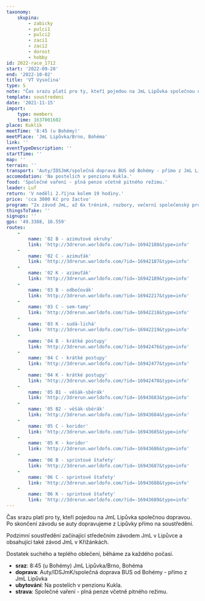 ```yaml
---
taxonomy:
    skupina:
        - zabicky
        - pulci1
        - pulci2
        - zaci1
        - zaci2
        - dorost
        - hobby
id: 2022-race_1712
start: '2022-09-28'
end: '2022-10-02'
title: 'VT Vysočina'
type: S
note: "Čas srazu platí pro ty, kteří pojedou na JmL Lipůvka společnou dopravou. Po skončení závodu se auty dopravujeme z Lipůvky přímo na soustředění.\r\n\r\nPodzimní soustředění začínající středečním závodem JmL v Lipůvce a obsahující také závod JmL v Křižánkách.\r\n\r\nDostatek suchého a teplého oblečení, běháme za každého počasí."
template: soustredeni
date: '2021-11-15'
import:
    type: members
    time: 1637001602
place: Kuklík
meetTime: '8:45 (u Bohémy)'
meetPlace: 'JmL Lipůvka/Brno, Bohéma'
link: ''
eventTypeDescription: ''
startTime: ''
map: ''
terrain: ''
transport: 'Auty/IDSJmK/společná doprava BUS od Bohémy - přímo z JmL Lipůvka'
accomodation: 'Na postelích v penzionu Kukla.'
food: 'Společné vaření - plná penze včetně pitného režimu.'
leader: Luf
return: 'V neděli 2.října kolem 19 hodiny.'
price: 'cca 3000 Kč pro žactvo'
program: "2x závod JmL, až 6x trénink, rozbory, večerní společenský program a další.\r\n\r\n**Tréninky**:\r\n\r\n| Den        | A        | B         | C         | Hobby             | Mapa          | Start                       |\r\n|------------|----------|-----------|-----------|---------------|---------------|---------------|---------------------------------|\r\n| St - dopo  | JmL   | JmL     | JmL   | JmL       |  Chocholoušek     | https://oris.orientacnisporty.cz/Zavod?id=6973 |\r\n| St - odpo | hvězdice         | linie          | věšák-sběrák          | věšák-sběrák              |  Ochoza | https://mapy.cz/s/mebezohobo |\r\n| Čt - dopo |sudá-lichá |\tazimutové okruhy\t|  azimuťák\t| azimuťák    |  Buldok | https://mapy.cz/s/hegococuka |\r\n| Čt - odpo | odbočovák         | odbočovák          | sem-tamy          | sudá-lichá              |  Bršlice | https://mapy.cz/s/jedekerugu |\r\n| So - dopo | JmL         | JmL          | JmL          | JmL              | U Pytláka | https://oris.orientacnisporty.cz/Zavod?id=6975 |\r\n| So - odpo | linie         | krátké postupy          |   krátké postupy       | krátké postupy         |  Bršlice | https://mapy.cz/s/jadabevado |\r\n| Ne - dopo | hvězdice         | věšák-sběrák          | koridor          | koridor             |  Čtyři palice | https://mapy.cz/s/fucesokaza |\r\n| Ne - odpo | sprintové štafety        |  sprintové štafety         |  sprintové štafety         | sprintové štafety             |  Nově Město | https://mapy.cz/s/gagakamomo |"
thingsToTake: ''
signups: ''
gps: '49.3388, 16.559'
routes:
    -
        name: '02 B - azimutové okruhy'
        link: 'http://3drerun.worldofo.com/?id=-16942188&type=info'
    -
        name: '02 C - azimuťák'
        link: 'http://3drerun.worldofo.com/?id=-16942187&type=info'
    -
        name: '02 K - azimuťák'
        link: 'http://3drerun.worldofo.com/?id=-16942189&type=info'
    -
        name: '03 B - odbočovák'
        link: 'http://3drerun.worldofo.com/?id=-16942217&type=info'
    -
        name: '03 C - sem-tamy'
        link: 'http://3drerun.worldofo.com/?id=-16942218&type=info'
    -
        name: '03 K - sudá-lichá'
        link: 'http://3drerun.worldofo.com/?id=-16942219&type=info'
    -
        name: '04 B - krátké postupy'
        link: 'http://3drerun.worldofo.com/?id=-16942476&type=info'
    -
        name: '04 C - krátké postupy'
        link: 'http://3drerun.worldofo.com/?id=-16942477&type=info'
    -
        name: '04 K - krátké postupy'
        link: 'http://3drerun.worldofo.com/?id=-16942478&type=info'
    -
        name: '05 B1 - věšák-sběrák'
        link: 'http://3drerun.worldofo.com/?id=-16943683&type=info'
    -
        name: '05 B2 - věšák-sběrák'
        link: 'http://3drerun.worldofo.com/?id=-16943684&type=info'
    -
        name: '05 C - koridor'
        link: 'http://3drerun.worldofo.com/?id=-16943685&type=info'
    -
        name: '05 K - koridor'
        link: 'http://3drerun.worldofo.com/?id=-16943686&type=info'
    -
        name: '06 B - sprintové štafety'
        link: 'http://3drerun.worldofo.com/?id=-16943687&type=info'
    -
        name: '06 C - sprintové štafety'
        link: 'http://3drerun.worldofo.com/?id=-16943688&type=info'
    -
        name: '06 K - sprintové štafety'
        link: 'http://3drerun.worldofo.com/?id=-16943689&type=info'
---
```


Čas srazu platí pro ty, kteří pojedou na JmL Lipůvka společnou dopravou. Po skončení závodu se auty dopravujeme z Lipůvky přímo na soustředění.

Podzimní soustředění začínající středečním závodem JmL v Lipůvce a obsahující také závod JmL v Křižánkách.

Dostatek suchého a teplého oblečení, běháme za každého počasí.
* **sraz**: 8:45 (u Bohémy) JmL Lipůvka/Brno, Bohéma
* **doprava**: Auty/IDSJmK/společná doprava BUS od Bohémy - přímo z JmL Lipůvka
* **ubytování**: Na postelích v penzionu Kukla.
* **strava**: Společné vaření - plná penze včetně pitného režimu.
